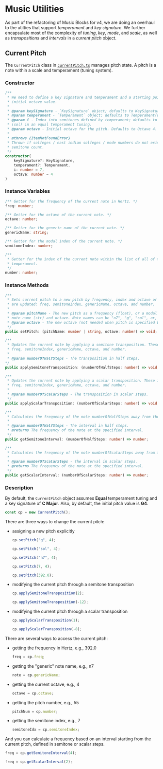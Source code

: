 # Music Utilities

As part of the refactoring of Music Blocks for v4, we are doing an overhaul to the utilties that
support _temperament_ and _key signature_. We further encapsulate most of the complexity of
_tuning_, _key_, _mode_, and _scale_, as well as _transpositions_ and _intervals_ in a
_current pitch_ object.

## Current Pitch

The `CurrentPitch` class in [`currentPitch.ts`](currentPitch.ts) manages pitch state. A pitch is a
note within a scale and temperament (tuning system).

### Constructor

```typescript
/**
 * We need to define a key signature and temperament and a starting point within the scale (and an
 * initial octave value.
 *
 * @param keySignature - `KeySignature` object; defaults to KeySignature(key="c", mode="major").
 * @param temperament - `Temperament` object; defaults to Temperament(name="equal").
 * @param i - Index into semitones defined by temperament; defaults to `7`, which maps to g
 * (sol) in an equal temperament tuning.
 * @param octave - Initial octave for the pitch. Defaults to Octave 4.
 *
 * @throws {ItemNotFoundError}
 * Thrown if solfeges / east indian solfeges / mode numbers do not exist for the temperament's
 * semitone count.
 */
constructor(
    keySignature?: KeySignature,
    temperament?: Temperament,
    i: number = 7,
    octave: number = 4
)
```

### Instance Variables

```typescript
/** Getter for the frequency of the current note in Hertz. */
freq: number;

/** Getter for the octave of the current note. */
octave: number;

/** Getter for the generic name of the current note. */
genericName: string;

/** Getter for the modal index of the current note. */
semitoneIndex: number;

/**
 * Getter for the index of the current note within the list of all of the notes defined by the
 * temperament.
 */
number: number;
```

### Instance Methods

```typescript
/**
 * Sets current pitch to a new pitch by frequency, index and octave or name. These internal states
 * are updated: freq, semitoneIndex, genericName, octave, and number.
 *
 * @param pitchName - The new pitch as a frequency (float), or a modal index (int) and octave or
 * note name (str) and octave. Note names can be "n7", "g", "sol", or, if defined, a custom name.
 * @param octave - The new octave (not needed when pitch is specified by frequency).
 */
public setPitch: (pitchName: number | string, octave: number) => void;

/**
 * Updates the current note by applying a semitone transposition. These internal states are updated:
 * freq, semitoneIndex, genericName, octave, and number.
 *
 * @param numberOfHalfSteps - The transposition in half steps.
*/
public applySemitoneTransposition: (numberOfHalfSteps: number) => void;

/**
 * Updates the current note by applying a scalar transposition. These internal states are updated:
 * freq, semitoneIndex, genericName, octave, and number.
 *
 * @param numberOfScalarSteps - The transposition in scalar steps.
 */
public applyScalarTransposition: (numberOfScalarSteps: number) => void;

/**
 * Calculates the frequency of the note numberOfHalfSteps away from the current note.
 *
 * @param numberOfHalfSteps - The interval in half steps.
 * @returns The frequency of the note at the specified interval.
 */
public getSemitoneInterval: (numberOfHalfSteps: number) => number;

/**
 * Calculates the frequency of the note numberOfScalarSteps away from the current note.
 *
 * @param numberOfScalarSteps - The interval in scalar steps.
 * @returns The frequency of the note at the specified interval.
 */
public getScalarInterval: (numberOfScalarSteps: number) => number;
```

### Description

By default, the `CurrentPitch` object assumes **Equal** temperament tuning and a key signature of
**C Major**. Also, by default, the initial pitch value is **G4**.

```typescript
const cp = new CurrentPitch();
```

There are three ways to change the current pitch:

- assigning a new pitch explicitly

    ```typescript
    cp.setPitch("g", 4);

    cp.setPitch("sol", 4);

    cp.setPitch("n7", 4);

    cp.setPitch(7, 4);

    cp.setPitch(392.0);
    ```

- modifying the current pitch through a semitone transposition

    ```typescript
    cp.applySemitoneTransposition(2);

    cp.applySemitoneTransposition(-12);
    ```

- modifying the current pitch through a scalar transposition

    ```typescript
    cp.applyScalarTransposition(1);

    cp.applyScalarTransposition(-8);
    ```

There are several ways to access the current pitch:

- getting the frequency in Hertz, e.g., 392.0

    ```typescript
    freq = cp.freq;
    ```

- getting the "generic" note name, e.g., n7

    ```typescript
    note = cp.genericName;
    ```

- getting the current octave, e.g., 4

    ```typescript
    octave = cp.octave;
    ```

- getting the pitch number, e.g., 55

    ```typescript
    pitchNum = cp.number;
    ```

- getting the semitone index, e.g., 7

    ```typescript
    semitoneIdx = cp.semitoneIndex;
    ```

And you can calculate a frequency based on an interval starting from the current pitch, defined in
semitone or scalar steps.

```typescript
freq = cp.getSemitoneInterval(4);

freq = cp.getScalarInterval(2);
```
